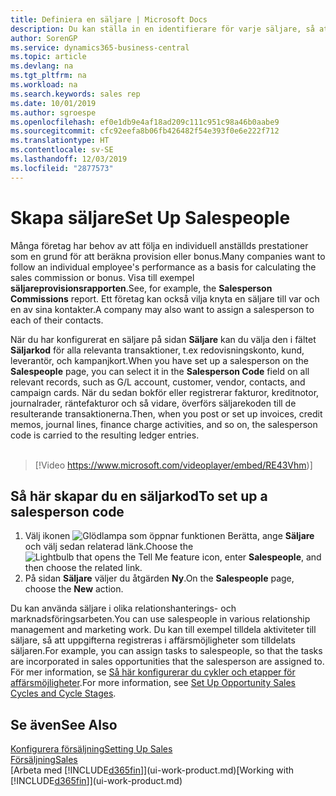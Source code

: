```yaml
---
title: Definiera en säljare | Microsoft Docs
description: Du kan ställa in en identifierare för varje säljare, så att du kan övervaka prestanda för en enskild och tilldela en säljare till en kontakt.
author: SorenGP
ms.service: dynamics365-business-central
ms.topic: article
ms.devlang: na
ms.tgt_pltfrm: na
ms.workload: na
ms.search.keywords: sales rep
ms.date: 10/01/2019
ms.author: sgroespe
ms.openlocfilehash: ef0e1db9e4af18ad209c111c951c98a46b0aabe9
ms.sourcegitcommit: cfc92eefa8b06fb426482f54e393f0e6e222f712
ms.translationtype: HT
ms.contentlocale: sv-SE
ms.lasthandoff: 12/03/2019
ms.locfileid: "2877573"
---
```

# <a name="set-up-salespeople"></a><span data-ttu-id="1c7fc-103">Skapa säljare</span><span class="sxs-lookup"><span data-stu-id="1c7fc-103">Set Up Salespeople</span></span>
<span data-ttu-id="1c7fc-104">Många företag har behov av att följa en individuell anställds prestationer som en grund för att beräkna provision eller bonus.</span><span class="sxs-lookup"><span data-stu-id="1c7fc-104">Many companies want to follow an individual employee's performance as a basis for calculating the sales commission or bonus.</span></span> <span data-ttu-id="1c7fc-105">Visa till exempel **säljareprovisionsrapporten**.</span><span class="sxs-lookup"><span data-stu-id="1c7fc-105">See, for example, the **Salesperson Commissions** report.</span></span> <span data-ttu-id="1c7fc-106">Ett företag kan också vilja knyta en säljare till var och en av sina kontakter.</span><span class="sxs-lookup"><span data-stu-id="1c7fc-106">A company may also want to assign a salesperson to each of their contacts.</span></span>

<span data-ttu-id="1c7fc-107">När du har konfigurerat en säljare på sidan **Säljare** kan du välja den i fältet **Säljarkod** för alla relevanta transaktioner, t.ex redovisningskonto, kund, leverantör, och kampanjkort.</span><span class="sxs-lookup"><span data-stu-id="1c7fc-107">When you have set up a salesperson on the **Salespeople** page, you can select it in the **Salesperson Code** field on all relevant records, such as G/L account, customer, vendor, contacts, and campaign cards.</span></span> <span data-ttu-id="1c7fc-108">När du sedan bokför eller registrerar fakturor, kreditnotor, journalrader, räntefakturor och så vidare, överförs säljarekoden till de resulterande transaktionerna.</span><span class="sxs-lookup"><span data-stu-id="1c7fc-108">Then, when you post or set up invoices, credit memos, journal lines, finance charge activities, and so on, the salesperson code is carried to the resulting ledger entries.</span></span>
<br><br>  
> [!Video https://www.microsoft.com/videoplayer/embed/RE43Vhm)]

## <a name="to-set-up-a-salesperson-code"></a><span data-ttu-id="1c7fc-109">Så här skapar du en säljarkod</span><span class="sxs-lookup"><span data-stu-id="1c7fc-109">To set up a salesperson code</span></span>
1. <span data-ttu-id="1c7fc-110">Välj ikonen ![Glödlampa som öppnar funktionen Berätta](media/ui-search/search_small.png "Berätta vad du vill göra"), ange **Säljare** och välj sedan relaterad länk.</span><span class="sxs-lookup"><span data-stu-id="1c7fc-110">Choose the ![Lightbulb that opens the Tell Me feature](media/ui-search/search_small.png "Tell me what you want to do") icon, enter **Salespeople**, and then choose the related link.</span></span>
2. <span data-ttu-id="1c7fc-111">På sidan **Säljare** väljer du åtgärden **Ny**.</span><span class="sxs-lookup"><span data-stu-id="1c7fc-111">On the **Salespeople** page, choose the **New** action.</span></span>

<span data-ttu-id="1c7fc-112">Du kan använda säljare i olika relationshanterings- och marknadsföringsarbeten.</span><span class="sxs-lookup"><span data-stu-id="1c7fc-112">You can use salespeople in various relationship management and marketing work.</span></span> <span data-ttu-id="1c7fc-113">Du kan till exempel tilldela aktiviteter till säljare, så att uppgifterna registreras i affärsmöjligheter som tilldelats säljaren.</span><span class="sxs-lookup"><span data-stu-id="1c7fc-113">For example, you can assign tasks to salespeople, so that the tasks are incorporated in sales opportunities that the salesperson are assigned to.</span></span> <span data-ttu-id="1c7fc-114">För mer information, se [Så här konfigurerar du cykler och etapper för affärsmöjligheter](marketing-how-setup-opportunity-sales-cycles-stages.md).</span><span class="sxs-lookup"><span data-stu-id="1c7fc-114">For more information, see [Set Up Opportunity Sales Cycles and Cycle Stages](marketing-how-setup-opportunity-sales-cycles-stages.md).</span></span>

## <a name="see-also"></a><span data-ttu-id="1c7fc-115">Se även</span><span class="sxs-lookup"><span data-stu-id="1c7fc-115">See Also</span></span>
[<span data-ttu-id="1c7fc-116">Konfigurera försäljning</span><span class="sxs-lookup"><span data-stu-id="1c7fc-116">Setting Up Sales</span></span>](sales-setup-sales.md)  
[<span data-ttu-id="1c7fc-117">Försäljning</span><span class="sxs-lookup"><span data-stu-id="1c7fc-117">Sales</span></span>](sales-manage-sales.md)  
<span data-ttu-id="1c7fc-118">[Arbeta med [!INCLUDE[d365fin](includes/d365fin_md.md)]](ui-work-product.md)</span><span class="sxs-lookup"><span data-stu-id="1c7fc-118">[Working with [!INCLUDE[d365fin](includes/d365fin_md.md)]](ui-work-product.md)</span></span>  
